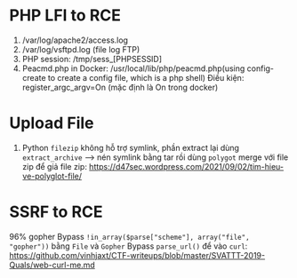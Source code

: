 # PHP LFI to RCE
1. /var/log/apache2/access.log
2. /var/log/vsftpd.log (file log FTP)
3. PHP session: /tmp/sess_[PHPSESSID]
4. Peacmd.php in Docker: /usr/local/lib/php/peacmd.php(using config-create to create a config file, which is a php shell)
  Điều kiện: register_argc_argv=On (mặc định là On trong docker)

# Upload File
1. Python `filezip` không hỗ trợ symlink, phần extract lại dùng `extract_archive` --> nén symlink bằng tar rồi dùng `polygot` merge với file zip để giả file zip: https://d47sec.wordpress.com/2021/09/02/tim-hieu-ve-polyglot-file/

# SSRF to RCE
96% gopher
Bypass `!in_array($parse["scheme"], array("file", "gopher"))` bằng `File` và `Gopher`
Bypass `parse_url()` để vào `curl`: https://github.com/vinhjaxt/CTF-writeups/blob/master/SVATTT-2019-Quals/web-curl-me.md
